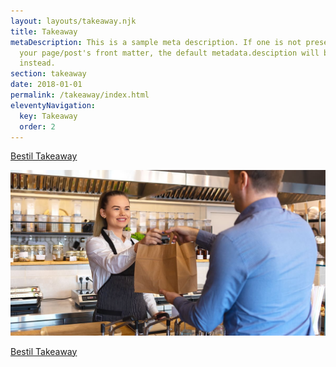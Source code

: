 ```yaml
---
layout: layouts/takeaway.njk
title: Takeaway
metaDescription: This is a sample meta description. If one is not present in
  your page/post's front matter, the default metadata.desciption will be used
  instead.
section: takeaway
date: 2018-01-01
permalink: /takeaway/index.html
eleventyNavigation:
  key: Takeaway
  order: 2
---
```

<a class="call-to-action" target="_blank" href="https://login.onlinepos.dk/taw_v3/13687/?page=menukort&pgid=1576165">Bestil Takeaway</a>

![](/static/img/takeaway.jpg)

<a class="call-to-action" target="_blank" href="https://login.onlinepos.dk/taw_v3/13687/?page=menukort&pgid=1576165">Bestil Takeaway</a>
